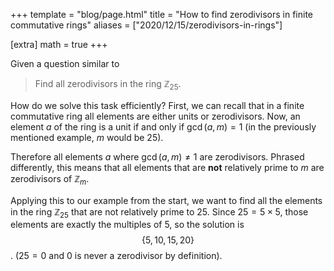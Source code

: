 +++
template = "blog/page.html"
title = "How to find zerodivisors in finite commutative rings"
aliases = ["2020/12/15/zerodivisors-in-rings"]

[extra] 
math = true
+++

Given a question similar to  

> Find all zerodivisors in the ring $\mathbb{Z}_{25}.$

How do we solve this task efficiently? First, we can recall that in a finite commutative ring all elements are either units or zerodivisors. Now, an element $a$ of the ring is a unit if and only if $\gcd(a,m) = 1$ (in the previously mentioned example, $m$ would be 25).

Therefore all elements $a$ where $\gcd(a,m) \ne 1$ are zerodivisors. Phrased differently, this means that all elements that are **not** relatively prime to $m$ are zerodivisors of $\mathbb{Z}_m$.

Applying this to our example from the start, we want to find all the elements in the ring $\mathbb{Z}_{25}$ that are not relatively prime to $25$. Since $25 = 5 \times 5$, those elements are exactly the multiples of $5$, so the solution is $$\lbrace 5, 10, 15, 20 \rbrace$$. ($25 = 0$ and $0$ is never a zerodivisor by definition).
